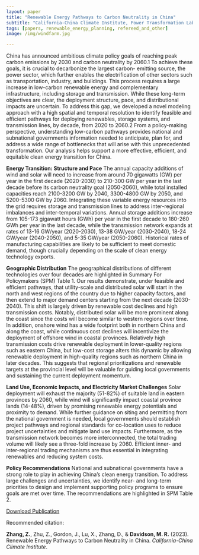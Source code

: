 ```yaml
---
layout: paper
title: "Renewable Energy Pathways to Carbon Neutrality in China"
subtitle: "California-China Climate Institute, Power Transformation Lab, Institute of Energy, Environment and Economy"
tags: [papers, renewable_energy_planning, refereed_and_other]
image: /img/windfarm.jpg

---
```


China has announced ambitious climate policy goals of reaching peak carbon emissions by 2030 and carbon neutrality by 2060.1 To achieve these goals, it is crucial to decarbonize the largest carbon- emitting source, the power sector, which further enables the electrification of other sectors such as transportation, industry, and buildings. This process requires a large increase in low-carbon renewable energy and complementary infrastructure, including storage and transmission. While these long-term objectives are clear, the deployment structure, pace, and distributional impacts are uncertain. To address this gap, we developed a novel modeling approach with a high spatial and temporal resolution to identify feasible and efficient pathways for deploying renewables, storage systems, and transmission lines, by decade, from 2020 to 2060.2 From a policy-making perspective, understanding low-carbon pathways provides national and subnational governments information needed to anticipate, plan for, and address a wide range of bottlenecks that will arise with this unprecedented transformation. Our analysis helps support a more effective, efficient, and equitable clean energy transition for China.

**Energy Transition: Structure and Pace**
The annual capacity additions of wind and solar will need to increase from around 70 gigawatts (GW) per year in the first decade (2020-2030) to 210-300 GW per year in the last decade before its carbon neutrality goal (2050-2060), while total installed capacities reach 2100-3200 GW by 2040, 3300-4800 GW by 2050, and 5200-5300 GW by 2060. Integrating these variable energy resources into the grid requires storage and transmission lines to address inter-regional imbalances and inter-temporal variations. Annual storage additions increase from 105-173 gigawatt hours (GWh) per year in the first decade to 180-260 GWh per year in the last decade, while the transmission network expands at rates of 13-16 GW/year (2020-2030), 13-38 GW/year (2030-2040), 18-24 GW/year (2040-2050), and 5-35 GW/year (2050-2060). Historical rates of manufacturing capabilities are likely to be sufficient to meet domestic demand, though crucially depending on the scale of clean energy technology exports.

**Geographic Distribution**
The geographical distributions of different technologies over four decades are highlighted in Summary For Policymakers (SPM) Table 1. Our results demonstrate, under feasible and efficient pathways, that utility-scale and distributed solar will start in the north and west regions of the country due to higher capacity factors, and then extend to major demand centers starting from the next decade (2030-2040). This shift is largely driven by renewable cost declines and high transmission costs. Notably, distributed solar will be more prominent along the coast since the costs will become similar to western regions over time. In addition, onshore wind has a wide footprint both in northern China and along the coast, while continuous cost declines will incentivize the deployment of offshore wind in coastal provinces. Relatively high transmission costs drive renewable deployment in lower-quality regions such as eastern China, but low-cost storage alters this dynamic by allowing renewable deployment in high-quality regions such as northern China in later decades. This suggests that regional prioritizations and renewable targets at the provincial level will be valuable for guiding local governments and sustaining the current deployment momentum.

**Land Use, Economic Impacts, and Electricity Market Challenges**
Solar deployment will exhaust the majority (51-82%) of suitable land in eastern provinces by 2060, while wind will significantly impact coastal province lands (14-48%), driven by promising renewable energy potentials and proximity to demand. While further guidance on siting and permitting from the national government is needed, local governments should establish project pathways and regional standards for co-location uses to reduce project uncertainties and mitigate land use impacts. Furthermore, as the transmission network becomes more interconnected, the total trading volume will likely see a three-fold increase by 2060. Efficient inner- and inter-regional trading mechanisms are thus essential in integrating renewables and reducing system costs.

**Policy Recommendations**
National and subnational governments have a strong role to play in achieving China’s clean energy transition. To address large challenges and uncertainties, we identify near- and long-term priorities to design and implement supporting policy programs to ensure goals are met over time. The recommendations are highlighted in SPM Table 2.

[Download Publication](https://ccci.berkeley.edu/sites/default/files/Renewable%20Energy%20Pathways%20to%20Carbon%20Neutrality%20in%20China%20May%202023.pdf)


Recommended citation:

**Zhang, Z.**, Zhu, Z., Gordon, J., Lu, X., Zhang, D., & **Davidson, M. R.** (2023). Renewable Energy Pathways to Carbon Neutrality in China. _California-China Climate Institute_.











